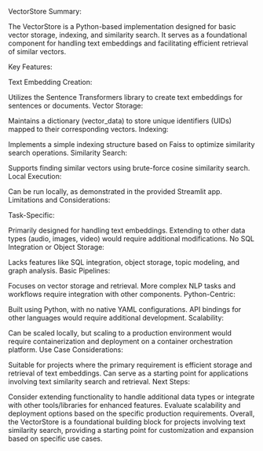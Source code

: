 VectorStore Summary:

The VectorStore is a Python-based implementation designed for basic vector storage, indexing, and similarity search. It serves as a foundational component for handling text embeddings and facilitating efficient retrieval of similar vectors.

Key Features:

Text Embedding Creation:

Utilizes the Sentence Transformers library to create text embeddings for sentences or documents.
Vector Storage:

Maintains a dictionary (vector_data) to store unique identifiers (UIDs) mapped to their corresponding vectors.
Indexing:

Implements a simple indexing structure based on Faiss to optimize similarity search operations.
Similarity Search:

Supports finding similar vectors using brute-force cosine similarity search.
Local Execution:

Can be run locally, as demonstrated in the provided Streamlit app.
Limitations and Considerations:

Task-Specific:

Primarily designed for handling text embeddings. Extending to other data types (audio, images, video) would require additional modifications.
No SQL Integration or Object Storage:

Lacks features like SQL integration, object storage, topic modeling, and graph analysis.
Basic Pipelines:

Focuses on vector storage and retrieval. More complex NLP tasks and workflows require integration with other components.
Python-Centric:

Built using Python, with no native YAML configurations. API bindings for other languages would require additional development.
Scalability:

Can be scaled locally, but scaling to a production environment would require containerization and deployment on a container orchestration platform.
Use Case Considerations:

Suitable for projects where the primary requirement is efficient storage and retrieval of text embeddings.
Can serve as a starting point for applications involving text similarity search and retrieval.
Next Steps:

Consider extending functionality to handle additional data types or integrate with other tools/libraries for enhanced features.
Evaluate scalability and deployment options based on the specific production requirements.
Overall, the VectorStore is a foundational building block for projects involving text similarity search, providing a starting point for customization and expansion based on specific use cases.
